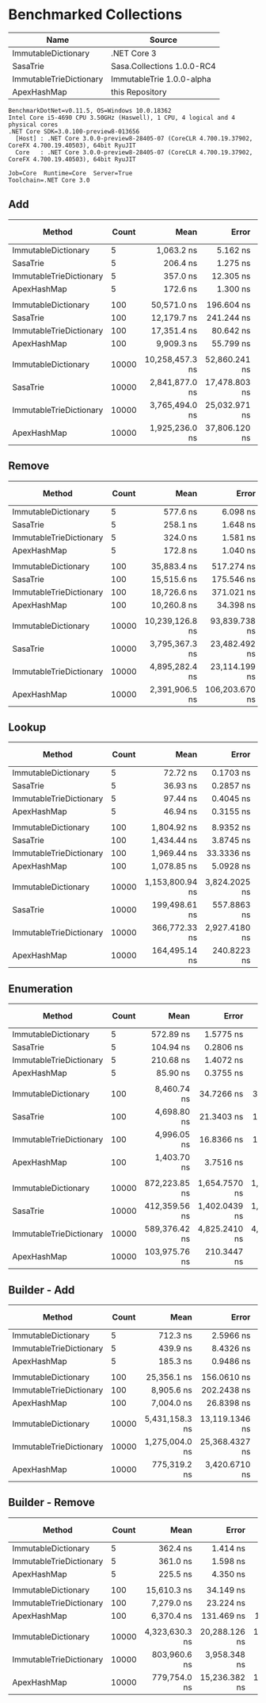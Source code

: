 
# Benchmarked Collections

|                    Name |                      Source|
| ----------------------- | -------------------------- |
|     ImmutableDictionary |                .NET Core 3 |
|                SasaTrie | Sasa.Collections 1.0.0-RC4 |
| ImmutableTrieDictionary |  ImmutableTrie 1.0.0-alpha |
|             ApexHashMap |            this Repository |

```
BenchmarkDotNet=v0.11.5, OS=Windows 10.0.18362
Intel Core i5-4690 CPU 3.50GHz (Haswell), 1 CPU, 4 logical and 4 physical cores
.NET Core SDK=3.0.100-preview8-013656
  [Host] : .NET Core 3.0.0-preview8-28405-07 (CoreCLR 4.700.19.37902, CoreFX 4.700.19.40503), 64bit RyuJIT
  Core   : .NET Core 3.0.0-preview8-28405-07 (CoreCLR 4.700.19.37902, CoreFX 4.700.19.40503), 64bit RyuJIT

Job=Core  Runtime=Core  Server=True
Toolchain=.NET Core 3.0
```

## Add

|                  Method | Count |            Mean |         Error |        StdDev | Ratio | RatioSD |     Gen 0 |    Gen 1 | Gen 2 |  Allocated |
|------------------------ |------ |----------------:|--------------:|--------------:|------:|--------:|----------:|---------:|------:|-----------:|
|     ImmutableDictionary |     5 |      1,063.2 ns |      5.162 ns |      4.576 ns |  1.00 |    0.00 |    0.0610 |        - |     - |      928 B |
|                SasaTrie |     5 |        206.4 ns |      1.275 ns |      1.130 ns |  0.19 |    0.00 |    0.0291 |        - |     - |      440 B |
| ImmutableTrieDictionary |     5 |        357.0 ns |     12.305 ns |     15.561 ns |  0.34 |    0.02 |    0.0477 |        - |     - |      728 B |
|             ApexHashMap |     5 |        172.6 ns |      1.300 ns |      1.216 ns |  0.16 |    0.00 |    0.0451 |        - |     - |      680 B |
|                         |       |                 |               |               |       |         |           |          |       |            |
|     ImmutableDictionary |   100 |     50,571.0 ns |    196.604 ns |    183.904 ns |  1.00 |    0.00 |    2.7466 |        - |     - |    41688 B |
|                SasaTrie |   100 |     12,179.7 ns |    241.244 ns |    287.184 ns |  0.24 |    0.01 |    3.8757 |        - |     - |    58696 B |
| ImmutableTrieDictionary |   100 |     17,351.4 ns |     80.642 ns |     75.432 ns |  0.34 |    0.00 |    2.7466 |        - |     - |    41880 B |
|             ApexHashMap |   100 |      9,909.3 ns |     55.799 ns |     52.195 ns |  0.20 |    0.00 |    2.6245 |        - |     - |    39880 B |
|                         |       |                 |               |               |       |         |           |          |       |            |
|     ImmutableDictionary | 10000 | 10,258,457.3 ns | 52,860.241 ns | 41,269.799 ns |  1.00 |    0.00 |  515.6250 | 109.3750 |     - |  7882552 B |
|                SasaTrie | 10000 |  2,841,877.0 ns | 17,478.803 ns | 15,494.503 ns |  0.28 |    0.00 | 1058.5938 |  89.8438 |     - | 15968616 B |
| ImmutableTrieDictionary | 10000 |  3,765,494.0 ns | 25,032.971 ns | 23,415.856 ns |  0.37 |    0.00 |  527.3438 | 128.9063 |     - |  8015992 B |
|             ApexHashMap | 10000 |  1,925,236.0 ns | 37,806.120 ns | 42,021.402 ns |  0.19 |    0.00 |  525.3906 |  87.8906 |     - |  7920488 B |

## Remove

|                  Method | Count |            Mean |          Error |          StdDev | Ratio | RatioSD |     Gen 0 |   Gen 1 | Gen 2 |  Allocated |
|------------------------ |------ |----------------:|---------------:|----------------:|------:|--------:|----------:|--------:|------:|-----------:|
|     ImmutableDictionary |     5 |        577.6 ns |       6.098 ns |       5.4058 ns |  1.00 |    0.00 |    0.0286 |       - |     - |      440 B |
|                SasaTrie |     5 |        258.1 ns |       1.648 ns |       1.4609 ns |  0.45 |    0.00 |    0.0248 |       - |     - |      376 B |
| ImmutableTrieDictionary |     5 |        324.0 ns |       1.581 ns |       1.4012 ns |  0.56 |    0.00 |    0.0372 |       - |     - |      568 B |
|             ApexHashMap |     5 |        172.8 ns |       1.040 ns |       0.9220 ns |  0.30 |    0.00 |    0.0410 |       - |     - |      616 B |
|                         |       |                 |                |                 |       |         |           |         |       |            |
|     ImmutableDictionary |   100 |     35,883.4 ns |     517.274 ns |     458.5503 ns |  1.00 |    0.00 |    1.8921 |       - |     - |    29384 B |
|                SasaTrie |   100 |     15,515.6 ns |     175.546 ns |     155.6172 ns |  0.43 |    0.01 |    4.3640 |       - |     - |    66232 B |
| ImmutableTrieDictionary |   100 |     18,726.6 ns |     371.021 ns |     441.6738 ns |  0.52 |    0.02 |    2.6245 |       - |     - |    39712 B |
|             ApexHashMap |   100 |     10,260.8 ns |      34.398 ns |      30.4927 ns |  0.29 |    0.00 |    2.4719 |       - |     - |    37592 B |
|                         |       |                 |                |                 |       |         |           |         |       |            |
|     ImmutableDictionary | 10000 | 10,239,126.8 ns |  93,839.738 ns |  83,186.4831 ns |  1.00 |    0.00 |  437.5000 | 62.5000 |     - |  6677504 B |
|                SasaTrie | 10000 |  3,795,367.3 ns |  23,482.492 ns |  19,608.9447 ns |  0.37 |    0.00 | 1066.4063 | 82.0313 |     - | 16064368 B |
| ImmutableTrieDictionary | 10000 |  4,895,282.4 ns |  23,114.199 ns |  20,490.1351 ns |  0.48 |    0.00 |  507.8125 | 62.5000 |     - |  7729264 B |
|             ApexHashMap | 10000 |  2,391,906.5 ns | 106,203.670 ns | 145,372.7817 ns |  0.24 |    0.02 |  515.6250 | 54.6875 |     - |  7758784 B |

## Lookup

|                  Method | Count |            Mean |         Error |        StdDev | Ratio | RatioSD |   Gen 0 | Gen 1 | Gen 2 | Allocated |
|------------------------ |------ |----------------:|--------------:|--------------:|------:|--------:|--------:|------:|------:|----------:|
|     ImmutableDictionary |     5 |        72.72 ns |     0.1703 ns |     0.1593 ns |  1.00 |    0.00 |       - |     - |     - |         - |
|                SasaTrie |     5 |        36.93 ns |     0.2857 ns |     0.2673 ns |  0.51 |    0.00 |       - |     - |     - |         - |
| ImmutableTrieDictionary |     5 |        97.44 ns |     0.4045 ns |     0.3783 ns |  1.34 |    0.00 |  0.0079 |     - |     - |     120 B |
|             ApexHashMap |     5 |        46.94 ns |     0.3155 ns |     0.2951 ns |  0.65 |    0.00 |       - |     - |     - |         - |
|                         |       |                 |               |               |       |         |         |       |       |           |
|     ImmutableDictionary |   100 |     1,804.92 ns |     8.9352 ns |     8.3580 ns |  1.00 |    0.00 |       - |     - |     - |         - |
|                SasaTrie |   100 |     1,434.44 ns |     3.8745 ns |     3.6242 ns |  0.79 |    0.00 |       - |     - |     - |         - |
| ImmutableTrieDictionary |   100 |     1,969.44 ns |    33.3336 ns |    42.1564 ns |  1.09 |    0.03 |  0.1564 |     - |     - |    2400 B |
|             ApexHashMap |   100 |     1,078.85 ns |     5.0928 ns |     4.7638 ns |  0.60 |    0.00 |       - |     - |     - |         - |
|                         |       |                 |               |               |       |         |         |       |       |           |
|     ImmutableDictionary | 10000 | 1,153,800.94 ns | 3,824.2025 ns | 3,577.1614 ns |  1.00 |    0.00 |       - |     - |     - |         - |
|                SasaTrie | 10000 |   199,498.61 ns |   557.8863 ns |   521.8472 ns |  0.17 |    0.00 |       - |     - |     - |         - |
| ImmutableTrieDictionary | 10000 |   366,772.33 ns | 2,927.4180 ns | 2,738.3086 ns |  0.32 |    0.00 | 15.6250 |     - |     - |  240000 B |
|             ApexHashMap | 10000 |   164,495.14 ns |   240.8223 ns |   225.2653 ns |  0.14 |    0.00 |       - |     - |     - |         - |

## Enumeration

|                  Method | Count |          Mean |         Error |        StdDev | Ratio |   Gen 0 | Gen 1 | Gen 2 | Allocated |
|------------------------ |------ |--------------:|--------------:|--------------:|------:|--------:|------:|------:|----------:|
|     ImmutableDictionary |     5 |     572.89 ns |     1.5775 ns |     1.4756 ns |  1.00 |       - |     - |     - |         - |
|                SasaTrie |     5 |     104.94 ns |     0.2806 ns |     0.2624 ns |  0.18 |  0.0058 |     - |     - |      88 B |
| ImmutableTrieDictionary |     5 |     210.68 ns |     1.4072 ns |     1.3163 ns |  0.37 |  0.0157 |     - |     - |     240 B |
|             ApexHashMap |     5 |      85.90 ns |     0.3755 ns |     0.3513 ns |  0.15 |       - |     - |     - |         - |
|                         |       |               |               |               |       |         |       |       |           |
|     ImmutableDictionary |   100 |   8,460.74 ns |    34.7266 ns |    32.4833 ns |  1.00 |       - |     - |     - |         - |
|                SasaTrie |   100 |   4,698.80 ns |    21.3403 ns |    19.9618 ns |  0.56 |  0.1907 |     - |     - |    2912 B |
| ImmutableTrieDictionary |   100 |   4,996.05 ns |    16.8366 ns |    15.7490 ns |  0.59 |  0.2975 |     - |     - |    4560 B |
|             ApexHashMap |   100 |   1,403.70 ns |     3.7516 ns |     3.5092 ns |  0.17 |       - |     - |     - |         - |
|                         |       |               |               |               |       |         |       |       |           |
|     ImmutableDictionary | 10000 | 872,223.85 ns | 1,654.7570 ns | 1,547.8608 ns |  1.00 |       - |     - |     - |         - |
|                SasaTrie | 10000 | 412,359.56 ns | 1,402.0439 ns | 1,311.4727 ns |  0.47 |  5.8594 |     - |     - |   93280 B |
| ImmutableTrieDictionary | 10000 | 589,376.42 ns | 4,825.2410 ns | 4,513.5334 ns |  0.68 | 23.4375 |     - |     - |  362320 B |
|             ApexHashMap | 10000 | 103,975.76 ns |   210.3447 ns |   196.7566 ns |  0.12 |       - |     - |     - |         - |

## Builder - Add

|                  Method | Count |           Mean |          Error |         StdDev | Ratio |   Gen 0 |   Gen 1 | Gen 2 | Allocated |
|------------------------ |------ |---------------:|---------------:|---------------:|------:|--------:|--------:|------:|----------:|
|     ImmutableDictionary |     5 |       712.3 ns |      2.5966 ns |      2.4289 ns |  1.00 |  0.0238 |       - |     - |     360 B |
| ImmutableTrieDictionary |     5 |       439.9 ns |      8.4326 ns |      7.4753 ns |  0.62 |  0.0434 |       - |     - |     664 B |
|             ApexHashMap |     5 |       185.3 ns |      0.9486 ns |      0.8409 ns |  0.26 |  0.0257 |       - |     - |     392 B |
|                         |       |                |                |                |       |         |         |       |           |
|     ImmutableDictionary |   100 |    25,356.1 ns |    156.0610 ns |    145.9796 ns |  1.00 |  0.3662 |       - |     - |    5680 B |
| ImmutableTrieDictionary |   100 |     8,905.6 ns |    202.2438 ns |    262.9741 ns |  0.35 |  0.6256 |       - |     - |    9576 B |
|             ApexHashMap |   100 |     7,004.0 ns |     26.8398 ns |     25.1060 ns |  0.28 |  1.1063 |  0.0076 |     - |   16704 B |
|                         |       |                |                |                |       |         |         |       |           |
|     ImmutableDictionary | 10000 | 5,431,158.3 ns | 13,119.1346 ns | 12,271.6467 ns |  1.00 | 23.4375 |  7.8125 |     - |  560080 B |
| ImmutableTrieDictionary | 10000 | 1,275,004.0 ns | 25,368.4327 ns | 23,729.6477 ns |  0.23 | 33.2031 | 15.6250 |     - | 1059240 B |
|             ApexHashMap | 10000 |   775,319.2 ns |  3,420.6710 ns |  3,199.6978 ns |  0.14 | 69.3359 | 27.3438 |     - | 1055608 B |

## Builder - Remove

|                  Method | Count |           Mean |         Error |        StdDev | Ratio |   Gen 0 |  Gen 1 | Gen 2 | Allocated |
|------------------------ |------ |---------------:|--------------:|--------------:|------:|--------:|-------:|------:|----------:|
|     ImmutableDictionary |     5 |       362.4 ns |      1.414 ns |      1.322 ns |  1.00 |  0.0119 |      - |     - |     184 B |
| ImmutableTrieDictionary |     5 |       361.0 ns |      1.598 ns |      1.495 ns |  1.00 |  0.0262 |      - |     - |     392 B |
|             ApexHashMap |     5 |       225.5 ns |      4.350 ns |      4.069 ns |  0.62 |  0.0236 |      - |     - |     360 B |
|                         |       |                |               |               |       |         |        |       |           |
|     ImmutableDictionary |   100 |    15,610.3 ns |     34.149 ns |     31.943 ns |  1.00 |  0.2136 |      - |     - |    3152 B |
| ImmutableTrieDictionary |   100 |     7,279.0 ns |     23.224 ns |     21.723 ns |  0.47 |  0.2365 |      - |     - |    3576 B |
|             ApexHashMap |   100 |     6,370.4 ns |    131.469 ns |    122.976 ns |  0.41 |  0.6027 |      - |     - |    9208 B |
|                         |       |                |               |               |       |         |        |       |           |
|     ImmutableDictionary | 10000 | 4,323,630.3 ns | 20,288.126 ns | 16,941.504 ns |  1.00 | 23.4375 |      - |     - |  373032 B |
| ImmutableTrieDictionary | 10000 |   803,960.6 ns |  3,958.348 ns |  3,702.641 ns |  0.19 | 10.7422 | 0.9766 |     - |  160344 B |
|             ApexHashMap | 10000 |   779,754.0 ns | 15,236.382 ns | 14,252.121 ns |  0.18 | 51.7578 | 8.7891 |     - |  782392 B |
